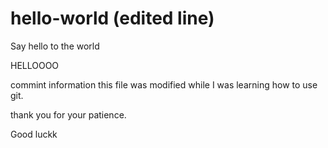 # hello-world (edited line)
Say hello to the world

HELLOOOO

commint information
this file was modified while I was learning how to use git.

thank you for your patience.

Good luckk
